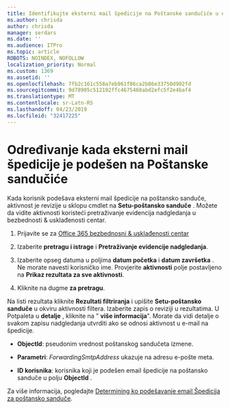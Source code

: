 ```yaml
---
title: Identifikujte eksterni mail špedicije na Poštanske sandučiće u evidencije nadgledanja
ms.author: chrisda
author: chrisda
manager: serdars
ms.date: ''
ms.audience: ITPro
ms.topic: article
ROBOTS: NOINDEX, NOFOLLOW
localization_priority: Normal
ms.custom: 1369
ms.assetid: ''
ms.openlocfilehash: 7fb2c161c558a7eb961f86ca2b86e33750d902fd
ms.sourcegitcommit: 9d78905c512192ffc4675468abd2efc5f2e4baf4
ms.translationtype: MT
ms.contentlocale: sr-Latn-RS
ms.lasthandoff: 04/23/2019
ms.locfileid: "32417225"
---
```

# <a name="identify-when-external-email-forwarding-is-configured-on-mailboxes"></a>Određivanje kada eksterni mail špedicije je podešen na Poštanske sandučiće

Kada korisnik podešava eksterni mail špedicije na poštansko sanduče, aktivnost je revizije u sklopu cmdlet na **Setu-poštansko sanduče** . Možete da vidite aktivnosti koristeći pretraživanje evidencija nadgledanja u bezbednosti & usklađenosti centar.

1. Prijavite se za [Office 365 bezbednosni & usklađenosti centar](https://protection.office.com/)

2. Izaberite **pretragu i istrage** i **Pretraživanje evidencije nadgledanja**.

3. Izaberite opseg datuma u poljima **datum početka** i **datum završetka** . Ne morate navesti korisničko ime. Provjerite **aktivnosti** polje postavljeno na **Prikaz rezultata za sve aktivnosti**.

4. Kliknite na dugme **za pretragu**.

Na listi rezultata kliknite **Rezultati filtriranja** i upišite **Setu-poštansko sanduče** u okviru aktivnosti filtera. Izaberite zapis o reviziji u rezultatima. U Potpaleta u **detalje** , kliknite na " **više informacija**". Morate da vidi detalje o svakom zapisu nadgledanja utvrditi ako se odnosi aktivnost u e-mail na špedicije.

- **ObjectId**: pseudonim vrednost poštanskog sandučeta izmene.

- **Parametri**: _ForwardingSmtpAddress_ ukazuje na adresu e-pošte meta.

- **ID korisnika**: korisnika koji je podešen email špedicije na poštansko sanduče u polju **ObjectId** .

Za više informacija, pogledajte [Determining ko podešavanje email Špedicija za poštansko sanduče](https://docs.microsoft.com/office365/securitycompliance/auditing-troubleshooting-scenarios#determining-who-set-up-email-forwarding-for-a-mailbox).

